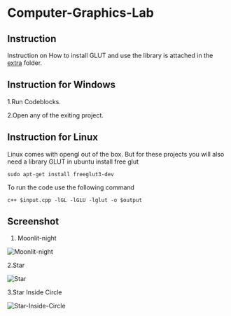 # Computer-Graphics-Lab

## Instruction
Instruction on How to install GLUT and use the library is attached in the [extra](extra/instruction.docx) folder.

## Instruction for Windows
1.Run Codeblocks.

2.Open any of the exiting project.

## Instruction for Linux
Linux comes with opengl out of the box. But for these projects you will also need a library GLUT in ubuntu install free glut

```sudo apt-get install freeglut3-dev```

To run the code use the following command

```c++ $input.cpp -lGL -lGLU -lglut -o $output```

## Screenshot

1. Moonlit-night

![Moonlit-night](https://github.com/Rafatlne/Computer-Graphics-Lab/blob/master/moonlit-night/moonlit-night.PNG)

2.Star

![Star](https://github.com/Rafatlne/Computer-Graphics-Lab/blob/master/Star/Star.PNG)

3.Star Inside Circle

![Star-Inside-Circle](https://github.com/Rafatlne/Computer-Graphics-Lab/blob/master/Star-Inside-Circle/Star-inside-circle.PNG)